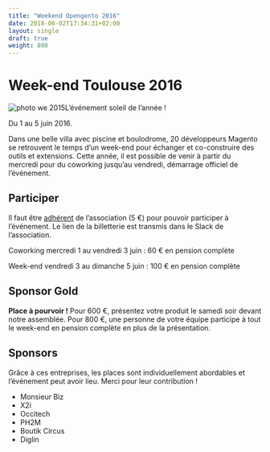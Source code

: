 ```yaml
---
title: "Weekend Opengento 2016"
date: 2018-06-02T17:34:31+02:00
layout: single
draft: true
weight: 800
---
```

# Week-end Toulouse 2016

![photo we 2015](https://raw.githubusercontent.com/opengento/site-opengento/master/static/img/photos/weekend-2016.jpg)L’événement soleil de l’année !

Du 1 au 5 juin 2016.

Dans une belle villa avec piscine et boulodrome, 20 développeurs Magento se retrouvent le temps d’un week-end pour échanger et co-construire des outils et extensions.
Cette année, il est possible de venir à partir du mercredi pour du coworking jusqu’au vendredi, démarrage officiel de l’événement.

## Participer

Il faut être [adhérent](https://www.opengento.fr/association/) de l’association (5 €) pour pouvoir participer à l’événement. Le lien de la billetterie est transmis dans le Slack de l’association.

Coworking mercredi 1 au vendredi 3 juin : 60 € en pension complète

Week-end vendredi 3 au dimanche 5 juin : 100 € en pension complète

 

## Sponsor Gold

**Place à pourvoir !** Pour 600 €, présentez votre produit le samedi soir devant notre assemblée. Pour 800 €, une personne de votre équipe participe à tout le week-end en pension complète en plus de la présentation.

## Sponsors

Grâce à ces entreprises, les places sont individuellement abordables et l’événement peut avoir lieu. Merci pour leur contribution !

- Monsieur Biz
- X2i 
- Occitech 
- PH2M 
- Boutik Circus
- Diglin